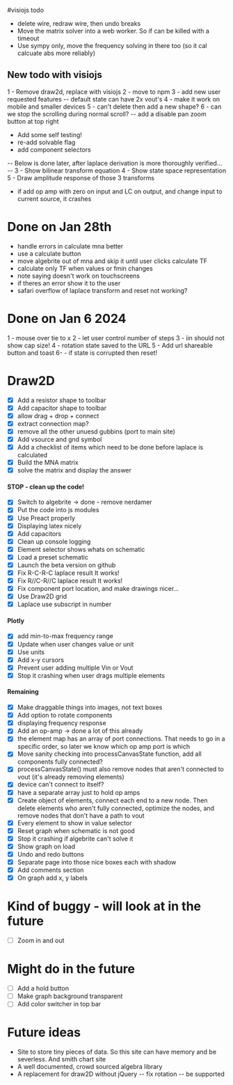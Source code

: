 #visiojs todo

- delete wire, redraw wire, then undo breaks
- Move the matrix solver into a web worker. So if can be killed with a timeout
- Use sympy only, move the frequency solving in there too (so it cal calcuate abs more reliably)

## New todo with visiojs

1 - Remove draw2d, replace with visiojs
2 - move to npm
3 - add new user requested features
-- default state can have 2x vout's
4 - make it work on mobile and smaller devices
5 - can't delete then add a new shape?
6 - can we stop the scrolling during normal scroll?
-- add a disable pan zoom button at top right

- Add some self testing!
- re-add solvable flag
- add component selectors

-- Below is done later, after laplace derivation is more thoroughly verified... --
3 - Show bilinear transform equation
4 - Show state space representation
5 - Draw amplitude response of those 3 transforms

- if add op amp with zero on input and LC on output, and change input to current source, it crashes

# Done on Jan 28th

- handle errors in calculate mna better
- use a calculate button
- move algebrite out of mna and skip it until user clicks calculate TF
- calculate only TF when values or fmin changes
- note saying doesn't work on touchscreens
- if theres an error show it to the user
- safari overflow of laplace transform and reset not working?

# Done on Jan 6 2024

1 - mouse over tie to x
2 - let user control number of steps
3 - iin should not show cap size!
4 - rotation state saved to the URL
5 - Add url shareable button and toast
6- - if state is corrupted then reset!

# Draw2D

- [x] Add a resistor shape to toolbar
- [x] Add capacitor shape to toolbar
- [x] allow drag + drop + connect
- [x] extract connection map?
- [x] remove all the other unuesd gubbins (port to main site)
- [x] Add vsource and gnd symbol
- [x] Add a checklist of items which need to be done before laplace is calculated
- [x] Build the MNA matrix
- [x] solve the matrix and display the answer

#### STOP - clean up the code!

- [x] Switch to algebrite -> done - remove nerdamer
- [x] Put the code into js modules
- [x] Use Preact properly
- [x] Displaying latex nicely
- [x] Add capacitors
- [x] Clean up console logging
- [x] Element selector shows whats on schematic
- [x] Load a preset schematic
- [x] Launch the beta version on github
- [x] Fix R-C-R-C laplace result It works!
- [x] Fix R//C-R//C laplace result It works!
- [x] Fix component port location, and make drawings nicer...
- [x] Use Draw2D grid
- [x] Laplace use subscript in number

#### Plotly

- [x] add min-to-max frequency range
- [x] Update when user changes value or unit
- [x] Use units
- [x] Add x-y cursors
- [x] Prevent user adding multiple Vin or Vout
- [x] Stop it crashing when user drags multiple elements

#### Remaining

- [x] Make draggable things into images, not text boxes
- [x] Add option to rotate components
- [x] displaying frequency response
- [x] Add an op-amp -> done a lot of this already
- [x] the element map has an array of port connections. That needs to go in a specific order, so later we know which op amp port is which
- [x] Move sanity checking into processCanvasState function, add all components fully connected?
- [x] processCanvasState() must also remove nodes that aren't connected to vout (it's already removing elements)
- [x] device can't connect to itself?
- [x] have a separate array just to hold op amps
- [x] Create object of elements, connect each end to a new node. Then delete elements who aren't fully connected, optimize the nodes, and remove nodes that don't have a path to vout
- [x] Every element to show in value selector
- [x] Reset graph when schematic is not good
- [x] Stop it crashing if algebrite can't solve it
- [x] Show graph on load
- [x] Undo and redo buttons
- [x] Separate page into those nice boxes each with shadow
- [x] Add comments section
- [x] On graph add x, y labels

# Kind of buggy - will look at in the future

- [ ] Zoom in and out

# Might do in the future

- [ ] Add a hold button
- [ ] Make graph background transparent
- [ ] Add color switcher in top bar

# Future ideas

- Site to store tiny pieces of data. So this site can have memory and be severless. And smith chart site
- A well documented, crowd sourced algebra library
- A replacement for draw2D without jQuery
  -- fix rotation
  -- be supported
